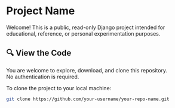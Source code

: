 # Project Name

Welcome! This is a public, read-only Django project intended for educational, reference, or personal experimentation purposes.

## 🔍 View the Code

You are welcome to explore, download, and clone this repository.  
No authentication is required.

To clone the project to your local machine:

```bash
git clone https://github.com/your-username/your-repo-name.git
